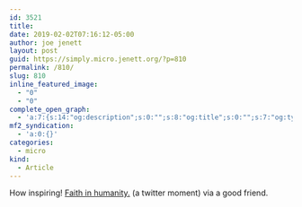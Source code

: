 ```yaml
---
id: 3521
title: 
date: 2019-02-02T07:16:12-05:00
author: joe jenett
layout: post
guid: https://simply.micro.jenett.org/?p=810
permalink: /810/
slug: 810
inline_featured_image:
  - "0"
  - "0"
complete_open_graph:
  - 'a:7:{s:14:"og:description";s:0:"";s:8:"og:title";s:0:"";s:7:"og:type";s:0:"";s:12:"twitter:card";s:7:"summary";s:15:"twitter:creator";s:0:"";s:19:"twitter:description";s:0:"";s:8:"og:image";s:0:"";}'
mf2_syndication:
  - 'a:0:{}'
categories:
  - micro
kind:
  - Article
---
```

How inspiring! [Faith in humanity.](https://twitter.com/i/moments/1086999007291998209) (a twitter moment) via a good friend.